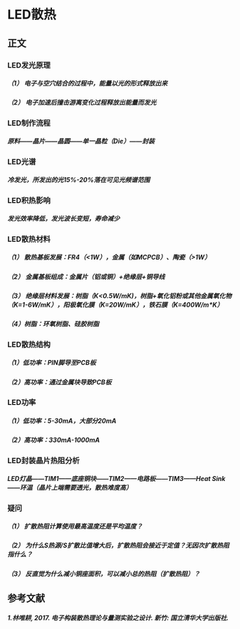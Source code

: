 # LED散热
## 正文
### LED发光原理
##### （1） 电子与空穴结合的过程中，能量以光的形式释放出来
##### （2） 电子加速后撞击游离变化过程释放出能量而发光
### LED制作流程
##### 原料——晶片——晶圆——单一晶粒（Die）——封装
### LED光谱
##### 冷发光，所发出的光15%-20%落在可见光频谱范围
### LED积热影响
##### 发光效率降低，发光波长变短，寿命减少
### LED散热材料
##### （1） 散热基板发展：FR4（<1W），金属（如MCPCB）、陶瓷（>1W）
##### （2） 金属基板组成：金属片（铝或铜）+绝缘层+铜导线
##### （3） 绝缘层材料发展：树脂（K<0.5W/mK)，树脂+氧化铝粉或其他金属氧化物（K=1-6W/mK），阳极氧化膜（K=20W/mK），铁石膜（K=400W/m*K）
##### （4）树脂：环氧树脂、硅胶树脂
### LED散热结构
##### （1）低功率：PIN脚导至PCB板
##### （2）高功率：通过金属块导致PCB板
### LED功率
##### （1）低功率：5-30mA，大部分20mA
##### （2）高功率：330mA-1000mA
### LED封装晶片热阻分析
##### LED灯晶——TIM1——底座铜块——TIM2——电路板——TIM3——Heat Sink——环温（晶片上端需要透光，散热难度高）
### 疑问
##### （1） 扩散热阻计算使用最高温度还是平均温度？
##### （2） 为什么S热源/S扩散比值增大后，扩散热阻会接近于定值？无因次扩散热阻指什么？
##### （3） 反直觉为什么减小铜座面积，可以减小总的热阻（扩散热阻）？

## 参考文献
##### 1.林唯耕, 2017. 电子构装散热理论与量测实验之设计. 新竹: 国立清华大学出版社.
